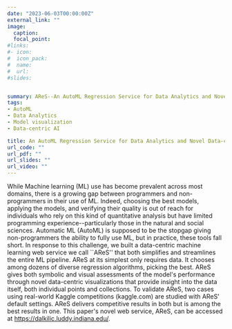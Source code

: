 ```yaml
---
date: "2023-06-03T00:00:00Z"
external_link: ""
image:
  caption: 
  focal_point: 
#links:
#- icon: 
#  icon_pack: 
#  name: 
#  url: 
#slides: 


summary: AReS--An AutoML Regression Service for Data Analytics and Novel Data-centric Visualizations
tags:
- AutoML
- Data Analytics
- Model visualization
- Data-centric AI

title: An AutoML Regression Service for Data Analytics and Novel Data-centric Visualizations
url_code: ""
url_pdf: ""
url_slides: ""
url_video: ""
---
```

While Machine learning (ML) use has become prevalent across most domains, there is a growing gap between programmers and non-programmers in their use of ML. Indeed, choosing the best models, applying the models, and verifying their quality is out of reach for individuals who rely on this kind of quantitative analysis but have limited programming experience--particularly those in the natural and social sciences. Automatic ML (AutoML) is supposed to be the stopgap giving non-programmers the ability to fully use ML, but in practice, these tools fall short. In response to this challenge, we built a data-centric machine learning web service we call ``AReS'' that both simplifies and streamlines the entire ML pipeline. AReS at its simplest only requires data. It chooses among dozens of diverse regression algorithms, picking the best. AReS gives both symbolic and visual assessments of the model's performance through novel data-centric visualizations that provide insight into the data itself, both individual points and collections. To validate AReS, two cases using real-world Kaggle competitions (kaggle.com) are studied with AReS' default settings. AReS delivers competitive results in both but is among the best results in one. This paper's novel web service, AReS, can be accessed at https://dalkilic.luddy.indiana.edu/.